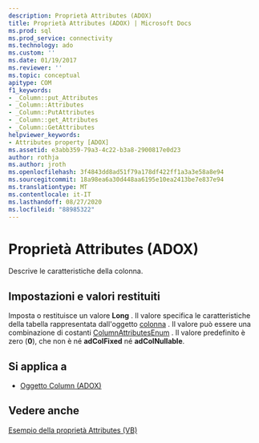 ```yaml
---
description: Proprietà Attributes (ADOX)
title: Proprietà Attributes (ADOX) | Microsoft Docs
ms.prod: sql
ms.prod_service: connectivity
ms.technology: ado
ms.custom: ''
ms.date: 01/19/2017
ms.reviewer: ''
ms.topic: conceptual
apitype: COM
f1_keywords:
- _Column::put_Attributes
- _Column::Attributes
- _Column::PutAttributes
- _Column::get_Attributes
- _Column::GetAttributes
helpviewer_keywords:
- Attributes property [ADOX]
ms.assetid: e3abb359-79a3-4c22-b3a8-2900817e0d23
author: rothja
ms.author: jroth
ms.openlocfilehash: 3f4843dd8ad51f79a178df422ff1a3a3e58a8e94
ms.sourcegitcommit: 18a98ea6a30d448aa6195e10ea2413be7e837e94
ms.translationtype: MT
ms.contentlocale: it-IT
ms.lasthandoff: 08/27/2020
ms.locfileid: "88985322"
---
```

# <a name="attributes-property-adox"></a>Proprietà Attributes (ADOX)
Descrive le caratteristiche della colonna.  
  
## <a name="settings-and-return-values"></a>Impostazioni e valori restituiti  
 Imposta o restituisce un valore **Long** . Il valore specifica le caratteristiche della tabella rappresentata dall'oggetto [colonna](./column-object-adox.md) . Il valore può essere una combinazione di costanti [ColumnAttributesEnum](./columnattributesenum.md) . Il valore predefinito è zero (**0**), che non è né **adColFixed** né **adColNullable**.  
  
## <a name="applies-to"></a>Si applica a  
  
- [Oggetto Column (ADOX)](./column-object-adox.md)  
  
## <a name="see-also"></a>Vedere anche  
 [Esempio della proprietà Attributes (VB)](./attributes-property-example-vb.md)